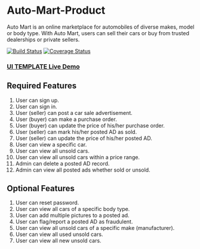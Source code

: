 # Auto-Mart-Product
Auto Mart is an online marketplace for automobiles of diverse makes, model or body type. With Auto Mart, users can sell their cars or buy from trusted dealerships or private sellers.

[![Build Status](https://travis-ci.org/MoseBlack/Auto-Mart-Product.svg?branch=signup-api)](https://travis-ci.org/MoseBlack/Auto-Mart-Product)  [![Coverage Status](https://coveralls.io/repos/github/MoseBlack/Auto-Mart-Product/badge.svg?branch=signup-api)](https://coveralls.io/github/MoseBlack/Auto-Mart-Product?branch=signup-api)

### [UI TEMPLATE Live Demo](https://moseblack.github.io/Auto-Mart-Product/)

## Required Features

1. User can sign up.
2. User can sign in.
3. User (seller) can post a car sale advertisement.
4. User (buyer) can make a purchase order.
5. User (buyer) can update the price of his/her purchase order.
6. User (seller) can mark his/her posted AD as sold.
7. User (seller) can update the price of his/her posted AD.
8. User can view a specific car.
9. User can view all unsold cars.
10. User can view all unsold cars within a price range.
11. Admin can delete a posted AD record.
12. Admin can view all posted ads whether sold or unsold.

## Optional Features

 1. User can reset password.
 2. User can view all cars of a specific body type.
 3. User can add multiple pictures to a posted ad.
 4. User can flag/report a posted AD as fraudulent.
 5. User can view all unsold cars of a specific make (manufacturer).
 6. User can view all used unsold cars.
 7. User can view all new unsold cars.
